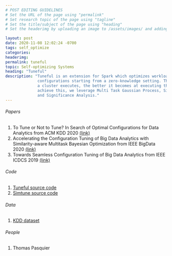 ```yaml
---
# POST EDITING GUIDELINES
# Set the URL of the page using "permalink"
# Set research topic of the page using "tagline"
# Set the title/subject of the page using "heading"
# Set the headerimg by uploading an image to /assets/images/ and adding the URL to "headerimg"

layout: post
date: 2020-11-08 12:02:24 -0700
tags: self_optimize
categories:
headerimg:
permalink: tuneful
topic: Self-optimizing Systems
heading: "Tuneful"
description: "Tuneful is an extension for Spark which optimizes workload
              configurations starting from a zero-knowledge setting. The more workloads
              a cluster executes, the better it becomes at executing them. In order to
              achieve this, we leverage Multi Task Gaussian Process, Similarity Analysis
              and Significance Analysis."  
---
```

<!-- /Project Overview section -->
<!-- Project Details and Additional Info -->
<div class="container">
    <h6>Papers</h6>
        <ol>
            <li>To Tune or Not to Tune? In Search of Optimal Configurations for Data Analytics from ACM KDD 2020 <a href="https://tfjmp.org/files/publications/2020-kdd.pdf">(link)</a></li>
            <li>Accelerating the Configuration Tuning of Big Data Analytics with Similarity-aware Multitask Bayesian Optimization from IEEE BigData 2020 <a href="https://tfjmp.org/files/publications/2020-bigdata.pdf">(link)</a></li>
            <li>Towards Seamless Configuration Tuning of Big Data Analytics from IEEE ICDCS 2019 <a href="https://tfjmp.org/files/publications/2019-icdcs.pdf">(link)</a></li>
        </ol>
    <h6>Code</h6>
        <ol>
            <li><a href="https://github.com/ayat-khairy/tuneful-code">Tuneful source code</a></li>
            <li><a href="https://github.com/ayat-khairy/simtune">Simtune source code</a></li>
        </ol>
    <h6>Data</h6>
        <ol>
            <li><a href="https://github.com/ayat-khairy/tuneful-data">KDD dataset</a></li>
        </ol>
    <h6>People</h6>
        <ol>
          	<li>Thomas Pasquier</li>
        </ol>
</div>
